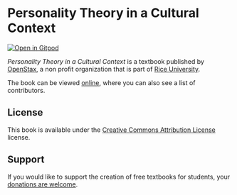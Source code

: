 # Personality Theory in a Cultural Context

[![Open in Gitpod](https://gitpod.io/button/open-in-gitpod.svg)](https://gitpod.io/from-referrer/)

_Personality Theory in a Cultural Context_ is a textbook published by [OpenStax](https://openstax.org/), a non profit organization that is part of [Rice University](https://www.rice.edu/).

The book can be viewed [online](https://github.com/cnx-user-books/cnxbook-personality-theory-in-a-cultural-context/releases/latest), where you can also see a list of contributors.

## License
This book is available under the [Creative Commons Attribution License](./LICENSE) license.

## Support
If you would like to support the creation of free textbooks for students, your [donations are welcome](https://riceconnect.rice.edu/donation/support-openstax-banner).
